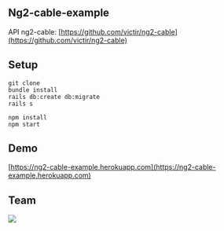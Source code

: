 Ng2-cable-example
-

API ng2-cable: [https://github.com/victir/ng2-cable](https://github.com/victir/ng2-cable)

Setup
-

    git clone
    bundle install
    rails db:create db:migrate
    rails s

    npm install
    npm start

Demo
-
  [https://ng2-cable-example.herokuapp.com](https://ng2-cable-example.herokuapp.com)

Team
-

[![](https://avatars2.githubusercontent.com/u/8638674?v=3&s=72)](https://github.com/victir)

